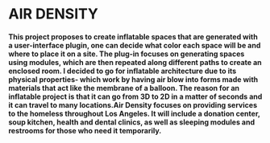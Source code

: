 # AIR DENSITY

#### This project proposes to create inflatable spaces that are generated with a user-interface plugin, one can decide what color each space will be and where to place it on a site. The plug-in focuses on generating spaces using modules, which are then repeated along different paths to create an enclosed room. I decided to go for inflatable architecture due to its physical properties- which work by having air blow into forms made with materials that act like the membrane of a balloon. The reason for an inflatable project is that it can go from 3D to 2D in a matter of seconds and it can travel to many locations.Air Density focuses on providing services to the homeless throughout Los Angeles. It will include a donation center, soup kitchen, health and dental clinics, as well as sleeping modules and restrooms for those who need it temporarily.
